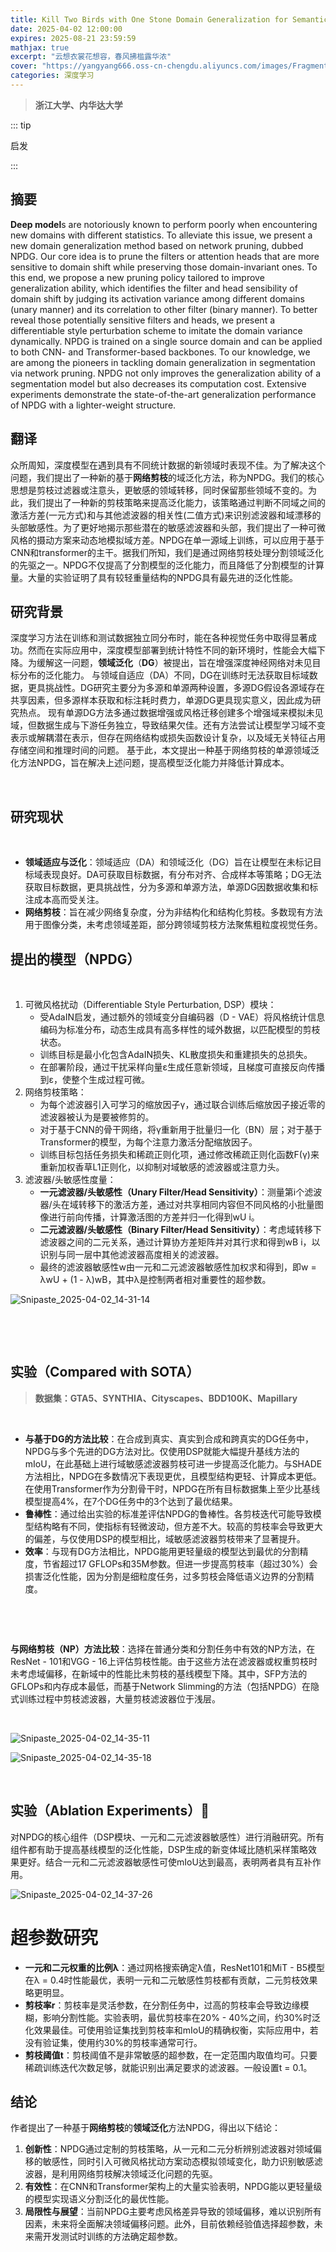 ```yaml
---
title: Kill Two Birds with One Stone Domain Generalization for Semantic Segmentation via Network Pruning
date: 2025-04-02 12:00:00
expires: 2025-08-21 23:59:59
mathjax: true
excerpt: "云想衣裳花想容，春风拂槛露华浓"
cover: "https://yangyang666.oss-cn-chengdu.aliyuncs.com/images/Fragment_7_4k_a51f7.jpg"
categories: 深度学习
---
```



> **浙江大学、内华达大学**

::: tip

启发

:::

## 摘要

**Deep model**s are notoriously known to perform poorly when encountering new domains with different statistics. To alleviate this issue, we present a new domain generalization method based on network pruning, dubbed NPDG. Our core idea is to prune the filters or attention heads that are more sensitive to domain shift while preserving those domain-invariant ones. To this end, we propose a new pruning policy tailored to improve generalization ability, which identifies the filter and head sensibility of domain shift by judging its activation variance among different domains (unary manner) and its correlation to other filter (binary manner). To better reveal those potentially sensitive filters and heads, we present a differentiable style perturbation scheme to imitate the domain variance dynamically. NPDG is trained on a single source domain and can be applied to both CNN- and Transformer-based backbones. To our knowledge, we are among the pioneers in tackling domain generalization in segmentation via network pruning. NPDG not only improves the generalization ability of a segmentation model but also decreases its computation cost. Extensive experiments demonstrate the state-of-the-art generalization performance of NPDG with a lighter-weight structure.

## 翻译

众所周知，深度模型在遇到具有不同统计数据的新领域时表现不佳。为了解决这个问题，我们提出了一种新的基于**网络剪枝**的域泛化方法，称为NPDG。我们的核心思想是剪枝过滤器或注意头，更敏感的领域转移，同时保留那些领域不变的。为此，我们提出了一种新的剪枝策略来提高泛化能力，该策略通过判断不同域之间的激活方差(一元方式)和与其他滤波器的相关性(二值方式)来识别滤波器和域漂移的头部敏感性。为了更好地揭示那些潜在的敏感滤波器和头部，我们提出了一种可微风格的摄动方案来动态地模拟域方差。NPDG在单一源域上训练，可以应用于基于CNN和transformer的主干。据我们所知，我们是通过网络剪枝处理分割领域泛化的先驱之一。NPDG不仅提高了分割模型的泛化能力，而且降低了分割模型的计算量。大量的实验证明了具有较轻重量结构的NPDG具有最先进的泛化性能。

## 研究背景

‍深度学习方法在训练和测试数据独立同分布时，能在各种视觉任务中取得显著成功。然而在实际应用中，深度模型部署到统计特性不同的新环境时，性能会大幅下降。为缓解这一问题，**领域泛化**（**DG**）被提出，旨在增强深度神经网络对未见目标分布的泛化能力。 与领域自适应（DA）不同，DG在训练时无法获取目标域数据，更具挑战性。DG研究主要分为多源和单源两种设置，多源DG假设各源域存在共享因素，但多源样本获取和标注耗时费力，单源DG更具现实意义，因此成为研究热点。 现有单源DG方法多通过数据增强或风格迁移创建多个增强域来模拟未见域，但数据生成与下游任务独立，导致结果欠佳。还有方法尝试让模型学习域不变表示或解耦潜在表示，但存在网络结构或损失函数设计复杂，以及域无关特征占用存储空间和推理时间的问题。 基于此，本文提出一种基于网络剪枝的单源领域泛化方法NPDG，旨在解决上述问题，提高模型泛化能力并降低计算成本。 

‍

## 研究现状

‍

- **领域适应与泛化**：领域适应（DA）和领域泛化（DG）旨在让模型在未标记目标域表现良好。DA可获取目标数据，有分布对齐、合成样本等策略；DG无法获取目标数据，更具挑战性，分为多源和单源方法，单源DG因数据收集和标注成本高而受关注。
- **网络剪枝**：旨在减少网络复杂度，分为非结构化和结构化剪枝。多数现有方法用于图像分类，未考虑领域差距，部分跨领域剪枝方法聚焦粗粒度视觉任务。





## 提出的模型（NPDG）

‍

1. 可微风格扰动（Differentiable Style Perturbation, DSP）模块：
   - 受AdaIN启发，通过额外的领域变分自编码器（D - VAE）将风格统计信息编码为标准分布，动态生成具有高多样性的域外数据，以匹配模型的剪枝状态。
   - 训练目标是最小化包含AdaIN损失、KL散度损失和重建损失的总损失。
   - 在部署阶段，通过干扰采样向量ε生成任意新领域，且梯度可直接反向传播到ε，使整个生成过程可微。
2. 网络剪枝策略：
   - 为每个滤波器引入可学习的缩放因子γ，通过联合训练后缩放因子接近零的滤波器被认为是要被修剪的。
   - 对于基于CNN的骨干网络，将γ重新用于批量归一化（BN）层；对于基于Transformer的模型，为每个注意力激活分配缩放因子。
   - 训练目标包括任务损失和稀疏正则化项，通过修改稀疏正则化函数F(γ)来重新加权香草L1正则化，以抑制对域敏感的滤波器或注意力头。
3. 滤波器/头敏感性度量：
   - **一元滤波器/头敏感性（Unary Filter/Head Sensitivity）**：测量第i个滤波器/头在域转移下的激活方差，通过对共享相同内容但不同风格的小批量图像进行前向传播，计算激活图的方差并归一化得到wU i。
   - **二元滤波器/头敏感性（Binary Filter/Head Sensitivity）**：考虑域转移下滤波器之间的二元关系，通过计算协方差矩阵并对其行求和得到wB i，以识别与同一层中其他滤波器高度相关的滤波器。
   - 最终的滤波器敏感性w由一元和二元滤波器敏感性加权求和得到，即w = λwU + (1 - λ)wB，其中λ是控制两者相对重要性的超参数。



‍![Snipaste_2025-04-02_14-31-14](https://yangyang666.oss-cn-chengdu.aliyuncs.com/images/Snipaste_2025-04-02_14-31-14.png)

‍

‍

## 实验（Compared with SOTA）

> **数据集：GTA5、SYNTHIA、Cityscapes、BDD100K、Mapillary**

‍

- **与基于DG的方法比较**：在合成到真实、真实到合成和跨真实的DG任务中，NPDG与多个先进的DG方法对比。仅使用DSP就能大幅提升基线方法的mIoU，在此基础上进行域敏感滤波器剪枝可进一步提高泛化能力。与SHADE方法相比，NPDG在多数情况下表现更优，且模型结构更轻、计算成本更低。在使用Transformer作为分割骨干时，NPDG在所有目标数据集上至少比基线模型提高4%，在7个DG任务中的3个达到了最优结果。
- **鲁棒性**：通过给出实验的标准差评估NPDG的鲁棒性。各剪枝迭代可能导致模型结构略有不同，使指标有轻微波动，但方差不大。较高的剪枝率会导致更大的偏差，与仅使用DSP的模型相比，域敏感滤波器剪枝带来了显著提升。
- **效率**：与现有DG方法相比，NPDG能用更轻量级的模型达到最优的分割精度，节省超过17 GFLOPs和35M参数。但进一步提高剪枝率（超过30%）会损害泛化性能，因为分割是细粒度任务，过多剪枝会降低语义边界的分割精度。

‍

‍

‍**与网络剪枝（NP）方法比较**：选择在普通分类和分割任务中有效的NP方法，在ResNet - 101和VGG - 16上评估剪枝性能。由于这些方法在滤波器或权重剪枝时未考虑域偏移，在新域中的性能比未剪枝的基线模型下降。其中，SFP方法的GFLOPs和内存成本最低，而基于Network Slimming的方法（包括NPDG）在隐式训练过程中剪枝滤波器，大量剪枝滤波器位于浅层。

‍

‍![Snipaste_2025-04-02_14-35-11](https://yangyang666.oss-cn-chengdu.aliyuncs.com/images/Snipaste_2025-04-02_14-35-11.png)

‍![Snipaste_2025-04-02_14-35-18](https://yangyang666.oss-cn-chengdu.aliyuncs.com/images/Snipaste_2025-04-02_14-35-18.png)

‍







## 实验（Ablation Experiments）🥇

‍对NPDG的核心组件（DSP模块、一元和二元滤波器敏感性）进行消融研究。所有组件都有助于提高基线模型的泛化性能，DSP生成的新变体域比随机采样策略效果更好。结合一元和二元滤波器敏感性可使mIoU达到最高，表明两者具有互补作用。

‍![Snipaste_2025-04-02_14-37-26](https://yangyang666.oss-cn-chengdu.aliyuncs.com/images/Snipaste_2025-04-02_14-37-26.png)

# ‍超参数研究

- **一元和二元权重的比例λ**：通过网格搜索确定λ值，ResNet101和MiT - B5模型在λ = 0.4时性能最优，表明一元和二元敏感性剪枝都有贡献，二元剪枝效果略更明显。
- **剪枝率r**：剪枝率是灵活参数，在分割任务中，过高的剪枝率会导致边缘模糊，影响分割性能。实验表明，最优剪枝率在20% - 40%之间，约30%时泛化效果最佳。可使用验证集找到剪枝率和mIoU的精确权衡，实际应用中，若没有验证集，使用约30%的剪枝率通常可行。
- **剪枝阈值t**：剪枝阈值不是非常敏感的超参数，在一定范围内取值均可。只要稀疏训练迭代次数足够，就能识别出满足要求的滤波器。一般设置t = 0.1。



## 结论

作者提出了一种基于**网络剪枝**的**领域泛化**方法NPDG，得出以下结论：
1. **创新性**：NPDG通过定制的剪枝策略，从一元和二元分析辨别滤波器对领域偏移的敏感性，同时引入可微风格扰动方案动态模拟领域变化，助力识别敏感滤波器，是利用网络剪枝解决领域泛化问题的先驱。 
2. **有效性**：在CNN和Transformer架构上的大量实验表明，NPDG能以更轻量级的模型实现语义分割泛化的最优性能。 
3. **局限性与展望**：当前NPDG主要考虑风格差异导致的领域偏移，难以识别所有因素，未来将全面解决领域偏移问题。此外，目前依赖经验值选择超参数，未来需开发测试时训练的方法确定超参数。 





























